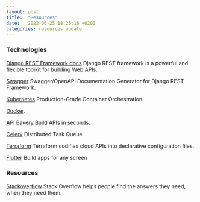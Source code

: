 ```yaml
---
layout: post
title:  "Resources"
date:   2022-06-25 18:26:16 +0200
categories: resources update
---
```


### Technologies

[Django REST Framework docs](https://www.django-rest-framework.org/) Django REST framework is a powerful and flexible toolkit for building Web APIs.

[Swagger](https://django-rest-swagger.readthedocs.io/en/latest/) Swagger/OpenAPI Documentation Generator for Django REST Framework.

[Kubernetes](https://kubernetes.io/) Production-Grade Container Orchestration.

[Docker](https://www.docker.com/).

[API Bakery](https://apibakery.com/) Build APIs in seconds.

[Celery](https://docs.celeryq.dev/en/stable/) Distributed Task Queue

[Terraform](https://www.terraform.io/) Terraform codifies cloud APIs into declarative configuration files.

[Flutter](https://flutte) Build apps for any screen


### Resources

[Stackoverflow](https://stackoverflow.com/) Stack Overflow helps people find the answers they need, when they need them. 

